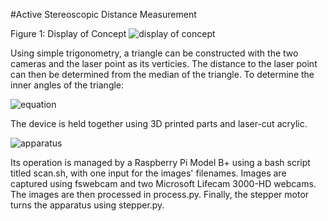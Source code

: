#Active Stereoscopic Distance Measurement

Figure 1: Display of Concept
![display of concept](http://i.imgur.com/a6WHJRa.png)

Using simple trigonometry, a triangle can be constructed with the two cameras and the laser point as its verticies.  The distance to the laser point can then be determined from the median of the triangle.
To determine the inner angles of the triangle:

![equation](http://i.imgur.com/oIaLle3.jpg)

The device is held together using 3D printed parts and laser-cut acrylic.

![apparatus](http://i.imgur.com/V0C60wQ.png)

Its operation is managed by a Raspberry Pi Model B+ using a bash script titled scan.sh, with one input for the images' filenames.
Images are captured using fswebcam and two Microsoft Lifecam 3000-HD webcams.  The images are then processed in process.py.  Finally, the stepper motor turns the apparatus using stepper.py.